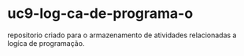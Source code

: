 # uc9-log-ca-de-programa-o
repositorio criado para o armazenamento de atividades relacionadas a  logíca de programação.
